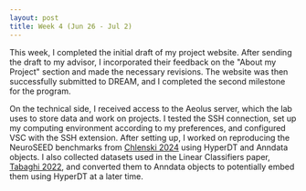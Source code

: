```yaml
---
layout: post
title: Week 4 (Jun 26 - Jul 2)
---
```


This week, I completed the initial draft of my project website. After sending the draft to my advisor, I incorporated their feedback on the "About my Project" section and made the necessary revisions. The website was then successfully submitted to DREAM, and I completed the second milestone for the program.

On the technical side, I received access to the Aeolus server, which the lab uses to store data and work on projects. I tested the SSH connection, set up my computing environment according to my preferences, and configured VSC with the SSH extension. After setting up, I worked on reproducing the NeuroSEED benchmarks from [Chlenski 2024](https://arxiv.org/abs/2310.13841) using HyperDT and Anndata objects. I also collected datasets used in the Linear Classifiers paper, [Tabaghi 2022](https://arxiv.org/pdf/2102.10204), and converted them to Anndata objects to potentially embed them using HyperDT at a later time. 